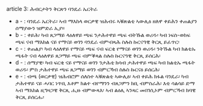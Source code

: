 article 3: ሕብርታትን ቅርጽን ባንዴራ ኤርትራ

<ul>
			<li>a - : ባንዴራ ኤርትራ፡ ኣብ ማእከላ ወርቃዊ ዝሕብሩ ኣቑጽልቲ ኣውሊዕ ዘለዋ ቀይሕን ቀጠልያን ሰማያውን ዝምድራ ኢያ።<ul>
			</ul></li>			<li>b - : ቀይሕ፡ ካብ ጸጋማይ ላዕለዋይ ጫፍ ንታሕተዋይ ጫፍ ብትኹል ወሪዱ፡ ካብ ነፍስ-ወከፍ ጫፍ ናብ ማእከል ናይ የማናይ ወገን ባንዴራ ብምብጻሕ ስሉስ ኩርናዓዊ ቅርጺ ይፈጥር፡<ul>
			</ul></li>			<li>c - : ቀጠልያ፡ ካብ ላዕለዋይ የማናይ ጫፍ ናብ ፍርቂ የማናይ ወገን ወሪዱ፡ ንትኹል ካብ ክልቲኡ ጫፋት ናብ ላዕለዋይ ጸጋማይ ጫፍ ብምቕጻል ስሉስ ኩርናዓዊ ቅርጺ ይሰርሕ፡<ul>
			</ul></li>			<li>d - : ሰማያዊ፡ ካብ ፍርቂ ናይ የማናይ ወገን ንታሕቲ ክሳብ ታሕተዋይ ጫፍ ካብ ክልቲኡ ጫፋት ወሪዱ፡ ምስ ታሕተዋይ ጫፍ ጸጋማይ ወገን ብምርኻብ ስሉስ ኩርናዕ ይሰርሕ፡<ul>
			</ul></li>			<li>e - : ብጫ (ወርቃዊ) ዝሕብሮም ሰለስተ ኣቑጽልቲ ኣውሊዕ፡ ኣብ ቀይሕ ክፋል ባንዴራ፡ ካብ ታሕተዋይ ናይ ሓባር ነጥቢ እቶም ክልተ ብየማንን ብጸጋምን ክቢ ብምስራሕ፡ እቲ ሳልሳይ ድማ ኣብ ማእከል ዚግዛጋዊ ቅርጺ ሒዙ ብምውጻእ፡ ኣብ ልዕሊ ኣንጻር መበገሲኦም ብምርኻብ ክባዊ ቅርጺ ይሰርሑ፡<ul>
			</ul></li></ul>